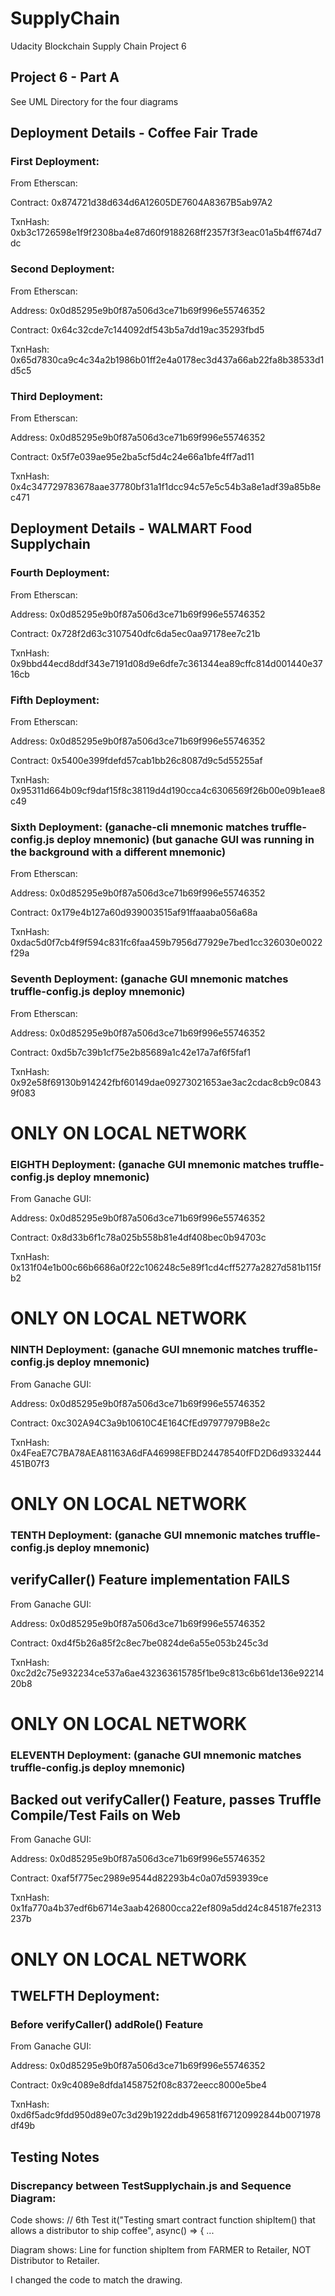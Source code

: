 # SupplyChain
Udacity Blockchain Supply Chain Project 6

## Project 6 - Part A
See UML Directory for the four diagrams

## Deployment Details - Coffee Fair Trade
### First Deployment:
From Etherscan:

Contract:
0x874721d38d634d6A12605DE7604A8367B5ab97A2

TxnHash:
0xb3c1726598e1f9f2308ba4e87d60f9188268ff2357f3f3eac01a5b4ff674d7dc

### Second Deployment:
From Etherscan:

Address:
0x0d85295e9b0f87a506d3ce71b69f996e55746352

Contract:
0x64c32cde7c144092df543b5a7dd19ac35293fbd5

TxnHash:
0x65d7830ca9c4c34a2b1986b01ff2e4a0178ec3d437a66ab22fa8b38533d1d5c5


### Third Deployment:
From Etherscan:

Address:
0x0d85295e9b0f87a506d3ce71b69f996e55746352

Contract:
0x5f7e039ae95e2ba5cf5d4c24e66a1bfe4ff7ad11

TxnHash:
0x4c347729783678aae37780bf31a1f1dcc94c57e5c54b3a8e1adf39a85b8ec471



## Deployment Details - WALMART Food Supplychain
### Fourth Deployment: 
From Etherscan:

Address:
0x0d85295e9b0f87a506d3ce71b69f996e55746352

Contract:
0x728f2d63c3107540dfc6da5ec0aa97178ee7c21b

TxnHash:
0x9bbd44ecd8ddf343e7191d08d9e6dfe7c361344ea89cffc814d001440e3716cb


### Fifth Deployment: 
From Etherscan:

Address:
0x0d85295e9b0f87a506d3ce71b69f996e55746352

Contract:
0x5400e399fdefd57cab1bb26c8087d9c5d55255af

TxnHash:
0x95311d664b09cf9daf15f8c38119d4d190cca4c6306569f26b00e09b1eae8c49


### Sixth Deployment: (ganache-cli mnemonic matches truffle-config.js deploy mnemonic) (but ganache GUI was running in the background with a different mnemonic) 
From Etherscan:

Address:
0x0d85295e9b0f87a506d3ce71b69f996e55746352

Contract:
0x179e4b127a60d939003515af91ffaaaba056a68a

TxnHash:
0xdac5d0f7cb4f9f594c831fc6faa459b7956d77929e7bed1cc326030e0022f29a

### Seventh Deployment: (ganache GUI mnemonic matches truffle-config.js deploy mnemonic) 
From Etherscan:

Address:
0x0d85295e9b0f87a506d3ce71b69f996e55746352

Contract:
0xd5b7c39b1cf75e2b85689a1c42e17a7af6f5faf1

TxnHash:
0x92e58f69130b914242fbf60149dae09273021653ae3ac2cdac8cb9c08439f083

# ONLY ON LOCAL NETWORK
### EIGHTH Deployment: (ganache GUI mnemonic matches truffle-config.js deploy mnemonic) 
From Ganache GUI:

Address:
0x0d85295e9b0f87a506d3ce71b69f996e55746352

Contract:
0x8d33b6f1c78a025b558b81e4df408bec0b94703c

TxnHash:
0x131f04e1b00c66b6686a0f22c106248c5e89f1cd4cff5277a2827d581b115fb2

# ONLY ON LOCAL NETWORK
### NINTH Deployment: (ganache GUI mnemonic matches truffle-config.js deploy mnemonic) 
From Ganache GUI:

Address:
0x0d85295e9b0f87a506d3ce71b69f996e55746352

Contract:
0xc302A94C3a9b10610C4E164CfEd97977979B8e2c

TxnHash:
0x4FeaE7C7BA78AEA81163A6dFA46998EFBD24478540fFD2D6d9332444451B07f3


# ONLY ON LOCAL NETWORK
### TENTH Deployment: (ganache GUI mnemonic matches truffle-config.js deploy mnemonic) 
## verifyCaller() Feature implementation FAILS
From Ganache GUI:

Address:
0x0d85295e9b0f87a506d3ce71b69f996e55746352

Contract:
0xd4f5b26a85f2c8ec7be0824de6a55e053b245c3d

TxnHash:
0xc2d2c75e932234ce537a6ae432363615785f1be9c813c6b61de136e9221420b8


# ONLY ON LOCAL NETWORK
### ELEVENTH Deployment: (ganache GUI mnemonic matches truffle-config.js deploy mnemonic) 
## Backed out verifyCaller() Feature, passes Truffle Compile/Test Fails on Web
From Ganache GUI:

Address:
0x0d85295e9b0f87a506d3ce71b69f996e55746352

Contract:
0xaf5f775ec2989e9544d82293b4c0a07d593939ce

TxnHash:
0x1fa770a4b37edf6b6714e3aab426800cca22ef809a5dd24c845187fe2313237b




# ONLY ON LOCAL NETWORK
## TWELFTH Deployment: 
### Before verifyCaller() addRole() Feature
From Ganache GUI:

Address:
0x0d85295e9b0f87a506d3ce71b69f996e55746352

Contract:
0x9c4089e8dfda1458752f08c8372eecc8000e5be4

TxnHash:
0xd6f5adc9fdd950d89e07c3d29b1922ddb496581f67120992844b0071978df49b




## Testing Notes
### Discrepancy between TestSupplychain.js and Sequence Diagram:
Code shows: // 6th Test
    it("Testing smart contract function shipItem() that allows a distributor to ship coffee", async() => { ...

Diagram shows: Line for function shipItem from FARMER to Retailer, NOT Distributor to Retailer.

I changed the code to match the drawing.
